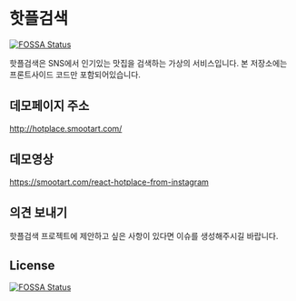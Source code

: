 # 핫플검색
[![FOSSA Status](https://app.fossa.com/api/projects/git%2Bgithub.com%2Fdudusae%2Finsta-hotplace-front.svg?type=shield)](https://app.fossa.com/projects/git%2Bgithub.com%2Fdudusae%2Finsta-hotplace-front?ref=badge_shield)


핫플검색은 SNS에서 인기있는 맛집을 검색하는 가상의 서비스입니다.
본 저장소에는 프론트사이드 코드만 포함되어있습니다.


## 데모페이지 주소

http://hotplace.smootart.com/


## 데모영상

https://smootart.com/react-hotplace-from-instagram


## 의견 보내기

핫플검색 프로젝트에 제안하고 싶은 사항이 있다면 이슈를 생성해주시길 바랍니다.


## License
[![FOSSA Status](https://app.fossa.com/api/projects/git%2Bgithub.com%2Fdudusae%2Finsta-hotplace-front.svg?type=large)](https://app.fossa.com/projects/git%2Bgithub.com%2Fdudusae%2Finsta-hotplace-front?ref=badge_large)